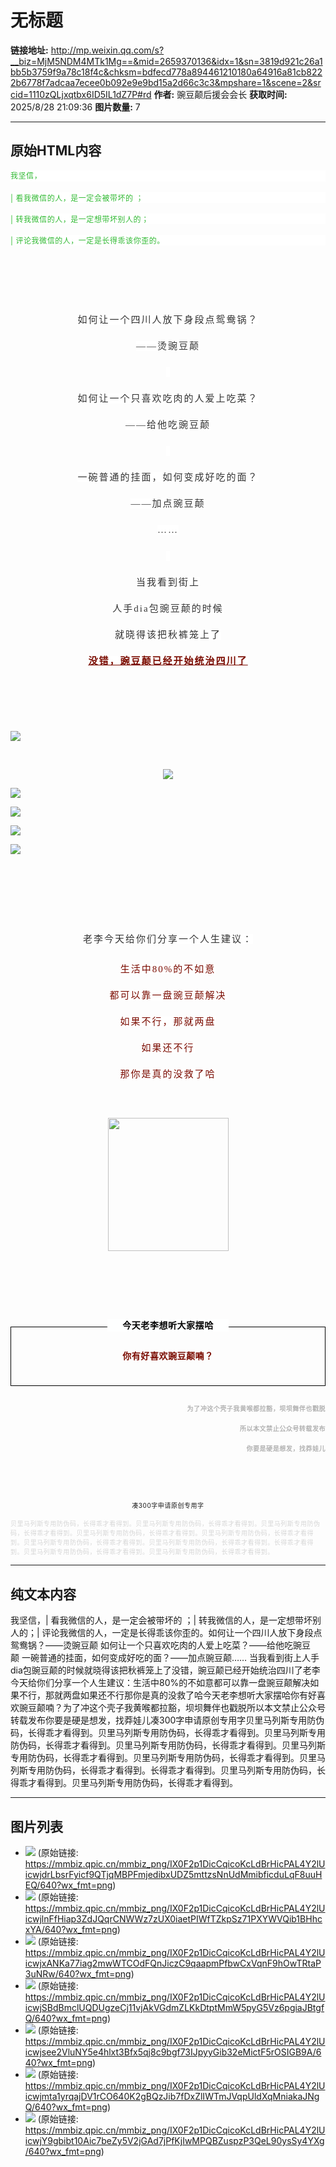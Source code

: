 # 无标题

**链接地址:** http://mp.weixin.qq.com/s?__biz=MjM5NDM4MTk1Mg==&mid=2659370136&idx=1&sn=3819d921c26a1bb5b3759f9a78c18f4c&chksm=bdfecd778a894461210180a64916a81cb8222b6778f7adcaa7ecee0b092e9e9bd15a2d66c3c3&mpshare=1&scene=2&srcid=1110zQLjxqtbx6ID5IL1dZ7P#rd
**作者:** 豌豆颠后援会会长
**获取时间:** 2025/8/28 21:09:36
**图片数量:** 7

---

## 原始HTML内容

<section class="xmteditor" style="display:none;" data-tools="新媒体管家" data-label="powered by xmt.cn"></section><p style="max-width: 100%;min-height: 1em;color: rgb(51, 51, 51);font-family: -apple-system-font, BlinkMacSystemFont, &quot;Helvetica Neue&quot;, &quot;PingFang SC&quot;, &quot;Hiragino Sans GB&quot;, &quot;Microsoft YaHei UI&quot;, &quot;Microsoft YaHei&quot;, Arial, sans-serif;font-size: 17px;letter-spacing: 0.544px;text-align: justify;white-space: normal;background-color: rgb(255, 255, 255);box-sizing: border-box !important;word-wrap: break-word !important;"><span style="max-width: 100%;color: rgb(50, 186, 52);font-size: 12px;line-height: 1.5em;box-sizing: border-box !important;word-wrap: break-word !important;">我坚信，</span><br style="max-width: 100%;box-sizing: border-box !important;word-wrap: break-word !important;"></p><p style="max-width: 100%;min-height: 1em;color: rgb(51, 51, 51);font-family: -apple-system-font, BlinkMacSystemFont, &quot;Helvetica Neue&quot;, &quot;PingFang SC&quot;, &quot;Hiragino Sans GB&quot;, &quot;Microsoft YaHei UI&quot;, &quot;Microsoft YaHei&quot;, Arial, sans-serif;font-size: 17px;letter-spacing: 0.544px;text-align: justify;white-space: normal;background-color: rgb(255, 255, 255);box-sizing: border-box !important;word-wrap: break-word !important;"><span style="max-width: 100%;color: rgb(50, 186, 52);font-size: 12px;box-sizing: border-box !important;word-wrap: break-word !important;">| 看我微信的人，是一定会被带坏的 ；</span></p><p style="max-width: 100%;min-height: 1em;color: rgb(51, 51, 51);font-family: -apple-system-font, BlinkMacSystemFont, &quot;Helvetica Neue&quot;, &quot;PingFang SC&quot;, &quot;Hiragino Sans GB&quot;, &quot;Microsoft YaHei UI&quot;, &quot;Microsoft YaHei&quot;, Arial, sans-serif;font-size: 17px;letter-spacing: 0.544px;text-align: justify;white-space: normal;background-color: rgb(255, 255, 255);box-sizing: border-box !important;word-wrap: break-word !important;"><span style="max-width: 100%;color: rgb(50, 186, 52);font-size: 12px;box-sizing: border-box !important;word-wrap: break-word !important;">| 转我微信的人，是一定想带坏别人的；</span></p><p style="max-width: 100%;min-height: 1em;color: rgb(51, 51, 51);font-family: -apple-system-font, BlinkMacSystemFont, &quot;Helvetica Neue&quot;, &quot;PingFang SC&quot;, &quot;Hiragino Sans GB&quot;, &quot;Microsoft YaHei UI&quot;, &quot;Microsoft YaHei&quot;, Arial, sans-serif;font-size: 17px;letter-spacing: 0.544px;text-align: justify;white-space: normal;background-color: rgb(255, 255, 255);box-sizing: border-box !important;word-wrap: break-word !important;"><span style="max-width: 100%;color: rgb(50, 186, 52);font-size: 12px;box-sizing: border-box !important;word-wrap: break-word !important;">| 评论我微信的人，<span style="max-width: 100%;">一定</span>是长得乖该你歪的。</span></p><p style="max-width: 100%;min-height: 1em;color: rgb(51, 51, 51);font-family: -apple-system-font, BlinkMacSystemFont, &quot;Helvetica Neue&quot;, &quot;PingFang SC&quot;, &quot;Hiragino Sans GB&quot;, &quot;Microsoft YaHei UI&quot;, &quot;Microsoft YaHei&quot;, Arial, sans-serif;font-size: 17px;text-align: justify;white-space: normal;letter-spacing: 2px;box-sizing: border-box !important;word-wrap: break-word !important;"><br style="max-width: 100%;box-sizing: border-box !important;word-wrap: break-word !important;"></p><p style="max-width: 100%;min-height: 1em;color: rgb(51, 51, 51);font-family: -apple-system-font, BlinkMacSystemFont, &quot;Helvetica Neue&quot;, &quot;PingFang SC&quot;, &quot;Hiragino Sans GB&quot;, &quot;Microsoft YaHei UI&quot;, &quot;Microsoft YaHei&quot;, Arial, sans-serif;font-size: 17px;letter-spacing: 0.544px;white-space: normal;text-align: center;line-height: 2em;box-sizing: border-box !important;word-wrap: break-word !important;"><br style="max-width: 100%;box-sizing: border-box !important;word-wrap: break-word !important;"></p><p style="text-align: center;letter-spacing: 2px;line-height: 2em;"><span style="max-width: 100%;background: rgb(255, 255, 255);font-family: 宋体;font-size: 15px;color: rgb(51, 51, 51);box-sizing: border-box !important;word-wrap: break-word !important;">如何让一个四川人放下身段点鸳鸯锅？</span></p><p style="text-align: center;letter-spacing: 2px;line-height: 2em;"><span style="max-width: 100%;background: rgb(255, 255, 255);font-family: 宋体;font-size: 15px;color: rgb(51, 51, 51);box-sizing: border-box !important;word-wrap: break-word !important;">——烫豌豆颠</span></p><p style="text-align: center;letter-spacing: 2px;line-height: 2em;"><span style="max-width: 100%;background: rgb(255, 255, 255);font-family: 宋体;font-size: 15px;color: rgb(51, 51, 51);box-sizing: border-box !important;word-wrap: break-word !important;">&nbsp;</span></p><p style="text-align: center;letter-spacing: 2px;line-height: 2em;"><span style="max-width: 100%;background: rgb(255, 255, 255);font-family: 宋体;font-size: 15px;color: rgb(51, 51, 51);box-sizing: border-box !important;word-wrap: break-word !important;">如何让一个只喜欢吃肉的人爱上吃菜？</span></p><p style="text-align: center;letter-spacing: 2px;line-height: 2em;"><span style="max-width: 100%;background: rgb(255, 255, 255);font-family: 宋体;font-size: 15px;color: rgb(51, 51, 51);box-sizing: border-box !important;word-wrap: break-word !important;">——给他吃豌豆颠</span></p><p style="text-align: center;letter-spacing: 2px;line-height: 2em;"><span style="max-width: 100%;background: rgb(255, 255, 255);font-family: 宋体;font-size: 15px;color: rgb(51, 51, 51);box-sizing: border-box !important;word-wrap: break-word !important;">&nbsp;</span></p><p style="text-align: center;letter-spacing: 2px;line-height: 2em;"><span style="max-width: 100%;background: rgb(255, 255, 255);font-family: 宋体;font-size: 15px;color: rgb(51, 51, 51);box-sizing: border-box !important;word-wrap: break-word !important;">一碗普通的挂面，如何变成好吃的面？</span></p><p style="text-align: center;letter-spacing: 2px;line-height: 2em;"><span style="max-width: 100%;background: rgb(255, 255, 255);font-family: 宋体;font-size: 15px;color: rgb(51, 51, 51);box-sizing: border-box !important;word-wrap: break-word !important;">——加点豌豆颠</span></p><p style="text-align: center;letter-spacing: 2px;line-height: 2em;"><span style="max-width: 100%;background: rgb(255, 255, 255);font-family: 宋体;font-size: 15px;color: rgb(51, 51, 51);box-sizing: border-box !important;word-wrap: break-word !important;">……</span></p><p style="text-align: center;letter-spacing: 2px;line-height: 2em;"><span style="max-width: 100%;background: rgb(255, 255, 255);font-family: 宋体;font-size: 15px;color: rgb(51, 51, 51);box-sizing: border-box !important;word-wrap: break-word !important;">&nbsp;</span></p><p style="text-align: center;letter-spacing: 2px;line-height: 2em;"><span style="max-width: 100%;background: rgb(255, 255, 255);font-family: 宋体;font-size: 15px;color: rgb(51, 51, 51);box-sizing: border-box !important;word-wrap: break-word !important;">当我看到街上</span></p><p style="text-align: center;letter-spacing: 2px;line-height: 2em;"><span style="max-width: 100%;background: rgb(255, 255, 255);font-family: 宋体;font-size: 15px;color: rgb(51, 51, 51);box-sizing: border-box !important;word-wrap: break-word !important;">人手dia包豌豆颠的时候</span></p><p style="text-align: center;letter-spacing: 2px;line-height: 2em;"><span style="max-width: 100%;background: rgb(255, 255, 255);font-family: 宋体;font-size: 15px;color: rgb(51, 51, 51);box-sizing: border-box !important;word-wrap: break-word !important;">就晓得该把秋裤笼上了</span></p><p style="text-align: center;letter-spacing: 2px;line-height: 2em;"><span style="text-decoration: underline;"><strong><span style="text-decoration: underline;max-width: 100%;background: rgb(255, 255, 255);font-family: 宋体;font-size: 15px;color: rgb(123, 12, 0);box-sizing: border-box !important;word-wrap: break-word !important;">没错，豌豆颠已经开始统治四川了</span></strong></span></p><p style="text-align: center;letter-spacing: 2px;line-height: 2em;"><strong><span style="max-width: 100%;background: rgb(255, 255, 255);font-family: 宋体;font-size: 15px;color: rgb(123, 12, 0);box-sizing: border-box !important;word-wrap: break-word !important;"><br></span></strong></p><p style="text-align: center;letter-spacing: 2px;line-height: 2em;"><strong><span style="max-width: 100%;background: rgb(255, 255, 255);font-family: 宋体;font-size: 15px;color: rgb(123, 12, 0);box-sizing: border-box !important;word-wrap: break-word !important;"><br></span></strong></p><p><img class="" data-copyright="0" data-ratio="0.9066666666666666" data-s="300,640" data-src="https://mmbiz.qpic.cn/mmbiz_png/IX0F2p1DicCqicoKcLdBrHicPAL4Y2lUicwjdrLbsrFyicf9QTjqMBPFmjedibxUDZ5mttzsNnUdMmibficduLqF8uuHEQ/640?wx_fmt=png" data-type="png" data-w="750" style="" src="./images/image_1.jpg"></p><p><br></p><p style="text-align: center;"><img class="" data-copyright="0" data-ratio="6.293333333333333" data-s="300,640" data-src="https://mmbiz.qpic.cn/mmbiz_png/IX0F2p1DicCqicoKcLdBrHicPAL4Y2lUicwjlnFfHiap3ZdJQqrCNWWz7zUX0iaetPIWfTZkpSz71PXYWVQib1BHhcxYA/640?wx_fmt=png" data-type="png" data-w="750" style="" src="./images/image_2.jpg"></p><p><img class="" data-copyright="0" data-ratio="0.9066666666666666" data-s="300,640" data-src="https://mmbiz.qpic.cn/mmbiz_png/IX0F2p1DicCqicoKcLdBrHicPAL4Y2lUicwjxANKa77iag2mwWTCOdFQnJiczC9qaapmPfbwCxVqnF9hOwTRtaP3uNRw/640?wx_fmt=png" data-type="png" data-w="750" src="./images/image_3.jpg"><br></p><p><img class="" data-copyright="0" data-ratio="4.506666666666667" data-s="300,640" data-src="https://mmbiz.qpic.cn/mmbiz_png/IX0F2p1DicCqicoKcLdBrHicPAL4Y2lUicwjSBdBmclUQDUgzeCj11vjAkVGdmZLKkDtptMmW5pyG5Vz6pgiaJBtgfQ/640?wx_fmt=png" data-type="png" data-w="750" style="" src="./images/image_4.jpg"></p><p><img class="" data-copyright="0" data-ratio="0.9066666666666666" data-s="300,640" data-src="https://mmbiz.qpic.cn/mmbiz_png/IX0F2p1DicCqicoKcLdBrHicPAL4Y2lUicwjsee2VluNY5e4hlxt3Bfx5qj8c9bgf73IJpyyGib32eMictF5rOSIGB9A/640?wx_fmt=png" data-type="png" data-w="750" style="" src="./images/image_5.jpg"></p><p><img class="" data-copyright="0" data-ratio="6.634666666666667" data-s="300,640" data-src="https://mmbiz.qpic.cn/mmbiz_png/IX0F2p1DicCqicoKcLdBrHicPAL4Y2lUicwjmta1yrqajDV1rCO640K2gBQzJib7fDxZlIWTmJVqpUldXqMniakaJNgQ/640?wx_fmt=png" data-type="png" data-w="750" style="" src="./images/image_6.jpg"></p><p style="white-space: normal;max-width: 100%;min-height: 1em;color: rgb(51, 51, 51);font-family: -apple-system-font, BlinkMacSystemFont, &quot;Helvetica Neue&quot;, &quot;PingFang SC&quot;, &quot;Hiragino Sans GB&quot;, &quot;Microsoft YaHei UI&quot;, &quot;Microsoft YaHei&quot;, Arial, sans-serif;font-size: 17px;text-align: center;letter-spacing: 2px;line-height: 2em;box-sizing: border-box !important;word-wrap: break-word !important;"><span style="max-width: 100%;background: rgb(255, 255, 255);font-family: 宋体;font-size: 15px;box-sizing: border-box !important;word-wrap: break-word !important;"><br></span></p><p style="white-space: normal;max-width: 100%;min-height: 1em;color: rgb(51, 51, 51);font-family: -apple-system-font, BlinkMacSystemFont, &quot;Helvetica Neue&quot;, &quot;PingFang SC&quot;, &quot;Hiragino Sans GB&quot;, &quot;Microsoft YaHei UI&quot;, &quot;Microsoft YaHei&quot;, Arial, sans-serif;font-size: 17px;text-align: center;letter-spacing: 2px;line-height: 2em;box-sizing: border-box !important;word-wrap: break-word !important;"><span style="max-width: 100%;background: rgb(255, 255, 255);font-family: 宋体;font-size: 15px;box-sizing: border-box !important;word-wrap: break-word !important;"><br></span></p><p style="white-space: normal;max-width: 100%;min-height: 1em;color: rgb(51, 51, 51);font-family: -apple-system-font, BlinkMacSystemFont, &quot;Helvetica Neue&quot;, &quot;PingFang SC&quot;, &quot;Hiragino Sans GB&quot;, &quot;Microsoft YaHei UI&quot;, &quot;Microsoft YaHei&quot;, Arial, sans-serif;font-size: 17px;text-align: center;letter-spacing: 2px;line-height: 2em;box-sizing: border-box !important;word-wrap: break-word !important;"><span style="max-width: 100%;background: rgb(255, 255, 255);font-family: 宋体;font-size: 15px;box-sizing: border-box !important;word-wrap: break-word !important;">老李今天给你们分享</span><span style="background-color: rgb(255, 255, 255);font-family: 宋体;font-size: 15px;">一个人生建议：</span></p><p style="text-align: center;letter-spacing: 2px;line-height: 2em;"><span style="max-width: 100%;background: rgb(255, 255, 255);font-family: 宋体;font-size: 15px;color: rgb(123, 12, 0);box-sizing: border-box !important;word-wrap: break-word !important;">生活中80%的不如意</span></p><p style="text-align: center;letter-spacing: 2px;line-height: 2em;"><span style="max-width: 100%;background: rgb(255, 255, 255);font-family: 宋体;font-size: 15px;color: rgb(123, 12, 0);box-sizing: border-box !important;word-wrap: break-word !important;">都可以靠一盘豌豆颠解决</span></p><p style="text-align: center;letter-spacing: 2px;line-height: 2em;"><span style="max-width: 100%;background: rgb(255, 255, 255);font-family: 宋体;font-size: 15px;color: rgb(123, 12, 0);box-sizing: border-box !important;word-wrap: break-word !important;">如果不行，那就两盘</span></p><p style="text-align: center;letter-spacing: 2px;line-height: 2em;"><span style="max-width: 100%;background: rgb(255, 255, 255);font-family: 宋体;font-size: 15px;color: rgb(123, 12, 0);box-sizing: border-box !important;word-wrap: break-word !important;">如果还不行</span></p><p style="text-align: center;letter-spacing: 2px;line-height: 2em;"><span style="max-width: 100%;background: rgb(255, 255, 255);font-family: 宋体;font-size: 15px;color: rgb(123, 12, 0);box-sizing: border-box !important;word-wrap: break-word !important;">那你是真的没救了哈</span></p><p style="text-align: center;letter-spacing: 2px;line-height: 2em;"><br></p><p style="text-align: center;"><img class="" data-copyright="0" data-ratio="1.1016949152542372" data-s="300,640" data-src="https://mmbiz.qpic.cn/mmbiz_png/IX0F2p1DicCqicoKcLdBrHicPAL4Y2lUicwjY9gbibt10Aic7beZy5V2jGAd7jPfKjIwMPQBZuspzP3QeL90ysSy4YXg/640?wx_fmt=png" data-type="png" data-w="354" style="width: 193px;height: 213px;" src="./images/image_7.jpg"></p><p style="text-align: center;"><br></p><p style="text-align: center;"><br></p><p><br></p><section donone="shifuMouseDownCard('shifu_c_009')" style="margin: 2em 0em;padding: 0.5em 1em;max-width: 100%;font-family: inherit;font-size: 1em;letter-spacing: 0.544px;text-decoration: inherit;border-width: 1px;border-style: solid;border-color: rgb(0, 0, 0);box-sizing: border-box !important;word-wrap: break-word !important;"><section style="margin-top: -1.4em;max-width: 100%;color: rgb(166, 166, 166);font-weight: inherit;text-align: center;border-width: initial;border-style: none;border-color: initial;line-height: 1.4;box-sizing: border-box !important;word-wrap: break-word !important;"><section style="padding-right: 24px;padding-left: 24px;max-width: 100%;color: rgb(70, 70, 70);font-size: 20px;font-family: inherit;font-weight: inherit;text-decoration: inherit;background-color: rgb(254, 255, 255);border-color: rgb(255, 255, 255);display: inline-block;box-sizing: border-box !important;word-wrap: break-word !important;"><section style="max-width: 100%;box-sizing: border-box !important;word-wrap: break-word !important;"><span style="max-width: 100%;color: rgb(0, 0, 0);font-size: 14px;box-sizing: border-box !important;word-wrap: break-word !important;"><strong style="max-width: 100%;box-sizing: border-box !important;word-wrap: break-word !important;">今天老李想听大家摆哈</strong></span></section></section></section><section style="padding: 16px;max-width: 100%;font-size: 1em;line-height: 1.4;font-family: inherit;box-sizing: border-box !important;word-wrap: break-word !important;"><p style="max-width: 100%;min-height: 1em;text-align: center;box-sizing: border-box !important;word-wrap: break-word !important;"><span style="max-width: 100%;color: rgb(123, 12, 0);box-sizing: border-box !important;word-wrap: break-word !important;"><strong style="max-width: 100%;box-sizing: border-box !important;word-wrap: break-word !important;"><span style="max-width: 100%;font-family: 宋体;background-image: initial;background-position: initial;background-size: initial;background-repeat: initial;background-attachment: initial;background-origin: initial;background-clip: initial;box-sizing: border-box !important;word-wrap: break-word !important;">你有好喜欢豌豆颠喃？</span></strong></span></p></section></section><p style="max-width: 100%;min-height: 1em;letter-spacing: 0.544px;font-family: 微软雅黑;font-size: 16px;color: rgb(62, 62, 62);text-align: right;box-sizing: border-box !important;word-wrap: break-word !important;"><span style="max-width: 100%;color: rgb(178, 178, 178);box-sizing: border-box !important;word-wrap: break-word !important;"><strong style="max-width: 100%;box-sizing: border-box !important;word-wrap: break-word !important;"><span style="max-width: 100%;font-size: 10px;box-sizing: border-box !important;word-wrap: break-word !important;">为了冲这个壳子我黄喉都拉豁，坝坝舞伴也戳脱<br style="max-width: 100%;box-sizing: border-box !important;word-wrap: break-word !important;"></span></strong></span></p><p style="max-width: 100%;min-height: 1em;letter-spacing: 0.544px;font-family: 微软雅黑;font-size: 16px;color: rgb(62, 62, 62);text-align: right;box-sizing: border-box !important;word-wrap: break-word !important;"><span style="max-width: 100%;color: rgb(178, 178, 178);box-sizing: border-box !important;word-wrap: break-word !important;"><strong style="max-width: 100%;box-sizing: border-box !important;word-wrap: break-word !important;"><span style="max-width: 100%;font-size: 10px;box-sizing: border-box !important;word-wrap: break-word !important;">所以本文禁止公众号转载发布</span></strong></span></p><p style="max-width: 100%;min-height: 1em;letter-spacing: 0.544px;font-family: 微软雅黑;font-size: 16px;color: rgb(62, 62, 62);text-align: right;box-sizing: border-box !important;word-wrap: break-word !important;"><span style="max-width: 100%;color: rgb(178, 178, 178);box-sizing: border-box !important;word-wrap: break-word !important;"><strong style="max-width: 100%;box-sizing: border-box !important;word-wrap: break-word !important;"><span style="max-width: 100%;font-size: 10px;box-sizing: border-box !important;word-wrap: break-word !important;">你要是硬是想发，找莽娃儿</span></strong></span></p><p style="max-width: 100%;min-height: 1em;letter-spacing: 0.544px;box-sizing: border-box !important;word-wrap: break-word !important;"><br style="max-width: 100%;box-sizing: border-box !important;word-wrap: break-word !important;"></p><p style="max-width: 100%;min-height: 1em;letter-spacing: 0.544px;text-align: center;box-sizing: border-box !important;word-wrap: break-word !important;"><span style="max-width: 100%;font-size: 10px;box-sizing: border-box !important;word-wrap: break-word !important;"><br style="max-width: 100%;box-sizing: border-box !important;word-wrap: break-word !important;"></span></p><p style="max-width: 100%;min-height: 1em;letter-spacing: 0.544px;text-align: center;box-sizing: border-box !important;word-wrap: break-word !important;"><span style="max-width: 100%;font-size: 10px;box-sizing: border-box !important;word-wrap: break-word !important;">凑300字申请原创专用字</span></p><p style="max-width: 100%;min-height: 1em;letter-spacing: 0.544px;line-height: normal;box-sizing: border-box !important;overflow-wrap: break-word !important;"><span style="max-width: 100%;font-size: 10px;color: rgb(214, 214, 214);box-sizing: border-box !important;word-wrap: break-word !important;">贝里马列斯专用防伪码，长得乖才看得到。贝里马列斯专用防伪码，长得乖才看得到。贝里马列斯专用防伪码，长得乖才看得到。贝里马列斯专用防伪码，长得乖才看得到。贝里马列斯专用防伪码，长得乖才看得到。贝里马列斯专用防伪码，长得乖才看得到。贝里马列斯专用防伪码，长得乖才看得到。长得乖才看得到。贝里马列斯专用防伪码，长得乖才看得到。贝里马列斯专用防伪码，长得乖才看得到。</span></p>

---

## 纯文本内容

我坚信，| 看我微信的人，是一定会被带坏的 ；| 转我微信的人，是一定想带坏别人的；| 评论我微信的人，一定是长得乖该你歪的。如何让一个四川人放下身段点鸳鸯锅？——烫豌豆颠 如何让一个只喜欢吃肉的人爱上吃菜？——给他吃豌豆颠 一碗普通的挂面，如何变成好吃的面？——加点豌豆颠…… 当我看到街上人手dia包豌豆颠的时候就晓得该把秋裤笼上了没错，豌豆颠已经开始统治四川了老李今天给你们分享一个人生建议：生活中80%的不如意都可以靠一盘豌豆颠解决如果不行，那就两盘如果还不行那你是真的没救了哈今天老李想听大家摆哈你有好喜欢豌豆颠喃？为了冲这个壳子我黄喉都拉豁，坝坝舞伴也戳脱所以本文禁止公众号转载发布你要是硬是想发，找莽娃儿凑300字申请原创专用字贝里马列斯专用防伪码，长得乖才看得到。贝里马列斯专用防伪码，长得乖才看得到。贝里马列斯专用防伪码，长得乖才看得到。贝里马列斯专用防伪码，长得乖才看得到。贝里马列斯专用防伪码，长得乖才看得到。贝里马列斯专用防伪码，长得乖才看得到。贝里马列斯专用防伪码，长得乖才看得到。长得乖才看得到。贝里马列斯专用防伪码，长得乖才看得到。贝里马列斯专用防伪码，长得乖才看得到。

---

## 图片列表

- ![](./images/image_1.jpg) (原始链接: https://mmbiz.qpic.cn/mmbiz_png/IX0F2p1DicCqicoKcLdBrHicPAL4Y2lUicwjdrLbsrFyicf9QTjqMBPFmjedibxUDZ5mttzsNnUdMmibficduLqF8uuHEQ/640?wx_fmt=png)
- ![](./images/image_2.jpg) (原始链接: https://mmbiz.qpic.cn/mmbiz_png/IX0F2p1DicCqicoKcLdBrHicPAL4Y2lUicwjlnFfHiap3ZdJQqrCNWWz7zUX0iaetPIWfTZkpSz71PXYWVQib1BHhcxYA/640?wx_fmt=png)
- ![](./images/image_3.jpg) (原始链接: https://mmbiz.qpic.cn/mmbiz_png/IX0F2p1DicCqicoKcLdBrHicPAL4Y2lUicwjxANKa77iag2mwWTCOdFQnJiczC9qaapmPfbwCxVqnF9hOwTRtaP3uNRw/640?wx_fmt=png)
- ![](./images/image_4.jpg) (原始链接: https://mmbiz.qpic.cn/mmbiz_png/IX0F2p1DicCqicoKcLdBrHicPAL4Y2lUicwjSBdBmclUQDUgzeCj11vjAkVGdmZLKkDtptMmW5pyG5Vz6pgiaJBtgfQ/640?wx_fmt=png)
- ![](./images/image_5.jpg) (原始链接: https://mmbiz.qpic.cn/mmbiz_png/IX0F2p1DicCqicoKcLdBrHicPAL4Y2lUicwjsee2VluNY5e4hlxt3Bfx5qj8c9bgf73IJpyyGib32eMictF5rOSIGB9A/640?wx_fmt=png)
- ![](./images/image_6.jpg) (原始链接: https://mmbiz.qpic.cn/mmbiz_png/IX0F2p1DicCqicoKcLdBrHicPAL4Y2lUicwjmta1yrqajDV1rCO640K2gBQzJib7fDxZlIWTmJVqpUldXqMniakaJNgQ/640?wx_fmt=png)
- ![](./images/image_7.jpg) (原始链接: https://mmbiz.qpic.cn/mmbiz_png/IX0F2p1DicCqicoKcLdBrHicPAL4Y2lUicwjY9gbibt10Aic7beZy5V2jGAd7jPfKjIwMPQBZuspzP3QeL90ysSy4YXg/640?wx_fmt=png)
